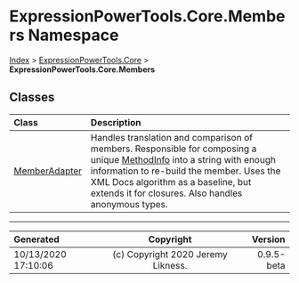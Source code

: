 ﻿# ExpressionPowerTools.Core.Members Namespace

[Index](../index.md) > [ExpressionPowerTools.Core](ExpressionPowerTools.Core.a.md) > **ExpressionPowerTools.Core.Members**

## Classes

| Class | Description |
| :-- | :-- |
| [MemberAdapter](ExpressionPowerTools.Core.Members.MemberAdapter.cs.md) | Handles translation and comparison of members. Responsible for composing a unique [MethodInfo](https://docs.microsoft.com/dotnet/api/system.reflection.methodinfo) into a string with enough information to re-build the            member. Uses the XML Docs algorithm as a baseline, but extends it for closures.            Also handles anonymous types. |


---

| Generated | Copyright | Version |
| :-- | :-: | --: |
| 10/13/2020 17:10:06 | (c) Copyright 2020 Jeremy Likness. | 0.9.5-beta |
